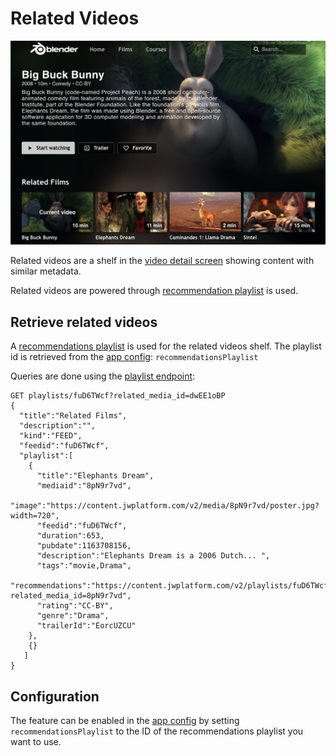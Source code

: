 # Related Videos

![Related Videos](img/related-videos.jpg)

Related videos are a shelf in the [video detail screen](video-detail.md) showing content with similar metadata.

Related videos are powered through [recommendation playlist](https://support.jwplayer.com/topics/recommendations) is used. 

## Retrieve related videos

A [recommendations playlist](https://support.jwplayer.com/topics/recommendations) is used for the related videos shelf. The playlist id is retrieved from the [app config](/docs/configuration.md): `recommendationsPlaylist`

Queries are done using the [playlist endpoint](https://developer.jwplayer.com/jwplayer/reference/get_v2-playlists-playlist-id):

```
GET playlists/fuD6TWcf?related_media_id=dwEE1oBP
{
  "title":"Related Films",
  "description":"",
  "kind":"FEED",
  "feedid":"fuD6TWcf",
  "playlist":[
    {
      "title":"Elephants Dream",
      "mediaid":"8pN9r7vd",
      "image":"https://content.jwplatform.com/v2/media/8pN9r7vd/poster.jpg?width=720",
      "feedid":"fuD6TWcf",
      "duration":653,
      "pubdate":1163708156,
      "description":"Elephants Dream is a 2006 Dutch... ",
      "tags":"movie,Drama",
      "recommendations":"https://content.jwplatform.com/v2/playlists/fuD6TWcf?related_media_id=8pN9r7vd",
      "rating":"CC-BY",
      "genre":"Drama",
      "trailerId":"EorcUZCU"
    },
    {}
   ]
}
```

## Configuration

The feature can be enabled in the [app config](/docs/configuration.md) by setting `recommendationsPlaylist`  to the ID of the recommendations playlist you want to use.
